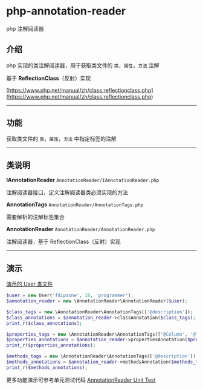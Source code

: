 # php-annotation-reader

php 注解阅读器

## 介绍

php 实现的类注解阅读器，用于获取类文件的 `类`，`属性`，`方法` 注解

基于 **ReflectionClass**（反射）实现

[https://www.php.net/manual/zh/class.reflectionclass.php](<https://www.php.net/manual/zh/class.reflectionclass.php>)

---

## 功能

获取类文件的 `类`，`属性`，`方法` 中指定标签的注解

---

## 类说明

**IAnnotationReader** `AnnotationReader/IAnnotationReader.php`

注解阅读器接口，定义注解阅读器类必须实现的方法

**AnnotationTags** `AnnotationReader/AnnotationTags.php`

需要解析的注解标签集合

**AnnotationReader** `AnnotationReader/AnnotationReader.php`

注解阅读器，基于 ReflectionClass（反射）实现

---

## 演示

[演示的 User 类文件](<../tests/AnnotationReader/User.php>)

```php
$user = new User('fdipzone', 18, 'programmer');
$annotation_reader = new \AnnotationReader\AnnotationReader($user);

$class_tags = new \AnnotationReader\AnnotationTags(['@description']);
$class_annotations = $annotation_reader->classAnnotation($class_tags);
print_r($class_annotations);

$properties_tags = new \AnnotationReader\AnnotationTags(['@Column', '@Tag']);
$properties_annotations = $annotation_reader->propertiesAnnotation($properties_tags);
print_r($properties_annotations);

$methods_tags = new \AnnotationReader\AnnotationTags(['@description']);
$methods_annotations = $annotation_reader->methodsAnnotation($methods_tags);
print_r($methods_annotations);
```

更多功能演示可参考单元测试代码 [AnnotationReader Unit Test](<../tests/AnnotationReader>)
